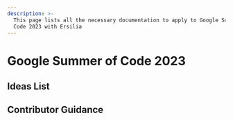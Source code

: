 ```yaml
---
description: >-
  This page lists all the necessary documentation to apply to Google Summer of
  Code 2023 with Ersilia
---
```


# Google Summer of Code 2023

## Ideas List





## Contributor Guidance
